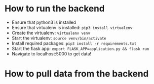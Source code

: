 # How to run the backend

- Ensure that python3 is installed
- Ensure that virtualenv is installed: `pip3 install virtualenv`
- Create the virtualenv: `virtualenv venv`
- Start the virtualenv: `source venv/bin/activate`
- Install required packages: `pip3 install -r requirements.txt`
- Start the flask app: `export FLASK_APP=application.py && flask run`
- Navigate to localhost:5000 to get data!

# How to pull data from the backend

